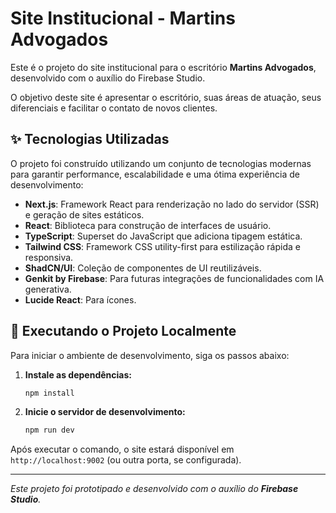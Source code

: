 # Site Institucional - Martins Advogados

Este é o projeto do site institucional para o escritório **Martins Advogados**, desenvolvido com o auxílio do Firebase Studio.

O objetivo deste site é apresentar o escritório, suas áreas de atuação, seus diferenciais e facilitar o contato de novos clientes.

## ✨ Tecnologias Utilizadas

O projeto foi construído utilizando um conjunto de tecnologias modernas para garantir performance, escalabilidade e uma ótima experiência de desenvolvimento:

- **Next.js**: Framework React para renderização no lado do servidor (SSR) e geração de sites estáticos.
- **React**: Biblioteca para construção de interfaces de usuário.
- **TypeScript**: Superset do JavaScript que adiciona tipagem estática.
- **Tailwind CSS**: Framework CSS utility-first para estilização rápida e responsiva.
- **ShadCN/UI**: Coleção de componentes de UI reutilizáveis.
- **Genkit by Firebase**: Para futuras integrações de funcionalidades com IA generativa.
- **Lucide React**: Para ícones.

## 🚀 Executando o Projeto Localmente

Para iniciar o ambiente de desenvolvimento, siga os passos abaixo:

1.  **Instale as dependências:**
    ```bash
    npm install
    ```

2.  **Inicie o servidor de desenvolvimento:**
    ```bash
    npm run dev
    ```

Após executar o comando, o site estará disponível em `http://localhost:9002` (ou outra porta, se configurada).

---

*Este projeto foi prototipado e desenvolvido com o auxílio do **Firebase Studio**.*